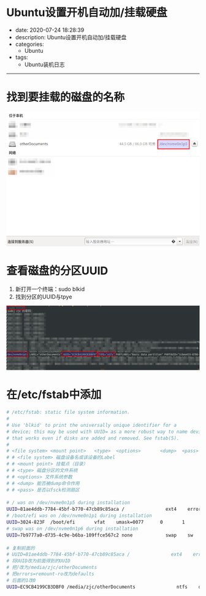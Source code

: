 #   Ubuntu设置开机自动加/挂载硬盘
+ date: 2020-07-24 18:28:39
+ description: Ubuntu设置开机自动加/挂载硬盘
+ categories:
  - Ubuntu
+ tags:
  - Ubuntu装机日志
---
#   找到要挂载的磁盘的名称

![](../images/2020/07/20200724001.png)


#   查看磁盘的分区UUID

1.  新打开一个终端：sudo blkid 
2.  找到分区的UUID与tpye

![](../images/2020/07/20200724003.png)


#   在/etc/fstab中添加
```bash
# /etc/fstab: static file system information.
#
# Use 'blkid' to print the universally unique identifier for a
# device; this may be used with UUID= as a more robust way to name devices
# that works even if disks are added and removed. See fstab(5).
#
# <file system> <mount point>   <type>  <options>       <dump>  <pass>
# # <file system> 磁盘设备名或该设备的Label
# # <mount point> 挂载点（目录）
# # <type> 磁盘分区的文件系统
# # <options> 文件系统参数
# # <dump> 能否被dump命令作用
# # <pass> 是否以fsck检测扇区

# / was on /dev/nvme0n1p5 during installation
UUID=81ae4ddb-7784-45bf-b770-47cb89c85aca /               ext4    errors=remount-ro 0       1
# /boot/efi was on /dev/nvme0n1p1 during installation
UUID=3024-823F  /boot/efi       vfat    umask=0077      0       1
# swap was on /dev/nvme0n1p6 during installation
UUID=7b9777a0-d735-4c9e-b6ba-109ffce567c2 none            swap    sw              0       0

# 复制前面的
# UUID=81ae4ddb-7784-45bf-b770-47cb89c85aca /               ext4    errors=remount-ro 0       1
# 将UUID改为前面得到的UUID
# 把/改为/media/zjc/otherDocuments
# 把errors=remount-ro改为defaults
# 后面的1改0
UUID=EC9CB4199CB3DBF0 /media/zjc/otherDocuments               ntfs    defaults 0       1
```




